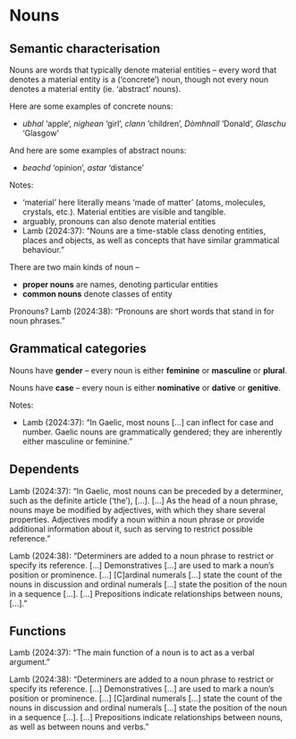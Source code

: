# Nouns

## Semantic characterisation

Nouns are words that typically denote material entities – every word that denotes a material entity is a (‘concrete’) noun, though not every noun denotes a material entity (ie. ‘abstract’ nouns).

Here are some examples of concrete nouns:
- *ubhal* ‘apple’, *nighean* ‘girl’, *clann* ‘children’, *Dòmhnall* ‘Donald’, *Glaschu* ‘Glasgow’

And here are some examples of abstract nouns:
- *beachd* ‘opinion’, *astar* ‘distance’

Notes:
- ‘material’ here literally means ‘made of matter’ (atoms, molecules, crystals, etc.). Material entities are visible and tangible.
- arguably, pronouns can also denote material entities
- Lamb (2024:37): “Nouns are a time-stable class denoting entities, places and objects, as well as concepts that have similar grammatical behaviour.”

There are two main kinds of noun –
- **proper nouns** are names, denoting particular entities
- **common nouns** denote classes of entity


Pronouns? Lamb (2024:38): “Pronouns are short words that stand in for noun phrases.”

## Grammatical categories

Nouns have **gender** – every noun is either **feminine** or **masculine** or **plural**.

Nouns have **case** – every noun is either **nominative** or **dative** or **genitive**.

Notes:
- Lamb (2024:37): “In Gaelic, most nouns [...] can inflect for case and number. Gaelic nouns are grammatically gendered; they are inherently either masculine or feminine.”

## Dependents

Lamb (2024:37): “In Gaelic, most nouns can be preceded by a determiner, such as the definite article (‘the’), [...]. [...] As the head of a noun phrase, nouns maye be modified by adjectives, with which they share several properties. Adjectives modify a noun within a noun phrase or provide additional information about it, such as serving to restrict possible reference.”

Lamb (2024:38): “Determiners are added to a noun phrase to restrict or specify its reference. [...] Demonstratives [...] are used to mark a noun’s position or prominence. [...] [C]ardinal numerals [...] state the count of the nouns in discussion and ordinal numerals [...] state the position of the noun in a sequence [...]. [...] Prepositions indicate relationships between nouns, [...].”

## Functions

Lamb (2024:37): “The main function of a noun is to act as a verbal argument.”

Lamb (2024:38): “Determiners are added to a noun phrase to restrict or specify its reference. [...] Demonstratives [...] are used to mark a noun’s position or prominence. [...] [C]ardinal numerals [...] state the count of the nouns in discussion and ordinal numerals [...] state the position of the noun in a sequence [...]. [...] Prepositions indicate relationships between nouns, as well as between nouns and verbs.”





